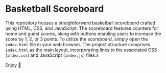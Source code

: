 # Basketball Scoreboard

This repository houses a straightforward basketball scoreboard crafted using HTML, CSS, and JavaScript. The scoreboard features counters for home and guest scores, along with buttons enabling users to increase the score by 1, 2, or 3 points. To utilize the scoreboard, simply open the `index.html` file in your web browser. The project structure comprises `index.html` as the main layout, incorporating links to the associated CSS (`index.css`) and JavaScript (`index.js`) files.x

Enjoy 🚀
